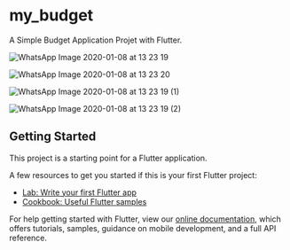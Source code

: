 # my_budget

A Simple Budget Application Projet with Flutter.

![WhatsApp Image 2020-01-08 at 13 23 19](https://user-images.githubusercontent.com/32743573/71978110-da3a1700-321a-11ea-8e0b-db80711987fb.jpeg)

![WhatsApp Image 2020-01-08 at 13 23 20](https://user-images.githubusercontent.com/32743573/71978141-ef16aa80-321a-11ea-9ffc-763f0628b081.jpeg)

![WhatsApp Image 2020-01-08 at 13 23 19 (1)](https://user-images.githubusercontent.com/32743573/71978189-fe95f380-321a-11ea-8543-14f8ffe30088.jpeg)

![WhatsApp Image 2020-01-08 at 13 23 19 (2)](https://user-images.githubusercontent.com/32743573/71978190-ff2e8a00-321a-11ea-818e-9194561d07bb.jpeg)

## Getting Started

This project is a starting point for a Flutter application.

A few resources to get you started if this is your first Flutter project:

- [Lab: Write your first Flutter app](https://flutter.dev/docs/get-started/codelab)
- [Cookbook: Useful Flutter samples](https://flutter.dev/docs/cookbook)

For help getting started with Flutter, view our
[online documentation](https://flutter.dev/docs), which offers tutorials,
samples, guidance on mobile development, and a full API reference.
